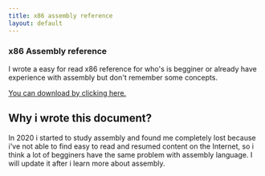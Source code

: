 ```yaml
---
title: x86 assembly reference
layout: default
---
```

### x86 Assembly reference
I wrote a easy for read x86 reference for who's is begginer or already have experience with assembly but don't remember some concepts.

[You can download by clicking here.](https://drive.google.com/file/d/1-ZiGIbP8C-fWIr5MVtEVgoB0MwV1ut_5/view?usp=sharing)

## Why i wrote this document?
In 2020 i started to study assembly and found me completely lost because i've not able to find easy to read and resumed content on the Internet, so i think a lot of begginers have the same problem with assembly language. I will update it after i learn more about assembly.
